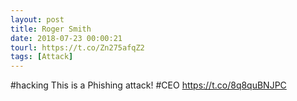 ```yaml
---
layout: post
title: Roger Smith
date: 2018-07-23 00:00:21
tourl: https://t.co/Zn275afqZ2
tags: [Attack]
---
```

#hacking This is a Phishing attack! #CEO https://t.co/8q8quBNJPC
